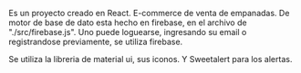 Es un proyecto creado en React.  E-commerce de venta de empanadas.
De motor de base de dato esta hecho en firebase, en el archivo de "./src/firebase.js". 
Uno puede loguearse, ingresando su email o registrandose previamente, se utiliza firebase.

Se utiliza la libreria de material ui, sus iconos. Y Sweetalert para los alertas.



